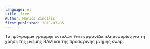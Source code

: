 ```yaml
---
language: el
title: free
Author: Marios Zindilis
first-published: 2011-07-05
---
```


Το πρόγραμμα γραμμής εντολών `free` εμφανίζει πληροφορίες για τη χρήση της 
μνήμης RAM και της προσωρινής μνήμης swap. 
